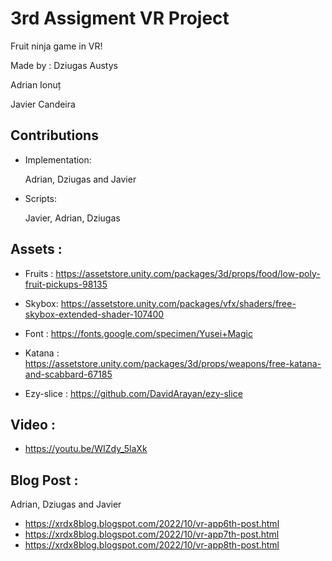 # 3rd Assigment VR Project
Fruit ninja game in VR!

Made by :
Dziugas Austys

Adrian Ionuț

Javier Candeira
## Contributions
- Implementation:

    Adrian, Dziugas and Javier

- Scripts:

    Javier, Adrian, Dziugas
    
    
## Assets :
* Fruits : https://assetstore.unity.com/packages/3d/props/food/low-poly-fruit-pickups-98135

* Skybox: https://assetstore.unity.com/packages/vfx/shaders/free-skybox-extended-shader-107400

* Font : https://fonts.google.com/specimen/Yusei+Magic

* Katana : https://assetstore.unity.com/packages/3d/props/weapons/free-katana-and-scabbard-67185

* Ezy-slice : https://github.com/DavidArayan/ezy-slice

## Video :
* https://youtu.be/WIZdy_5laXk

## Blog Post :

Adrian, Dziugas and Javier


* https://xrdx8blog.blogspot.com/2022/10/vr-app6th-post.html
* https://xrdx8blog.blogspot.com/2022/10/vr-app7th-post.html
* https://xrdx8blog.blogspot.com/2022/10/vr-app8th-post.html
